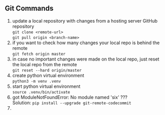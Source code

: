 ## Git Commands
1. update a local repository with changes from a hosting server GitHub repository   
   ```git clone <remote-url>```   
   ```git pull origin <branch-name>```
2. if you want to check how many changes your local repo is behind the remote   
   ```git fetch origin master```
3. in case no important changes were made on the local repo, just reset the local repo from the remote   
   ```git reset --hard origin/master```
5. create python virtual environment   
   ```python3 -m venv .venv```
6. start python virtual environment   
   ```source .venv/bin/activate```
7. got ModuleNotFoundError: No module named 'six' ???   
   Solution: ```pip install --upgrade git-remote-codecommit```
9. 
